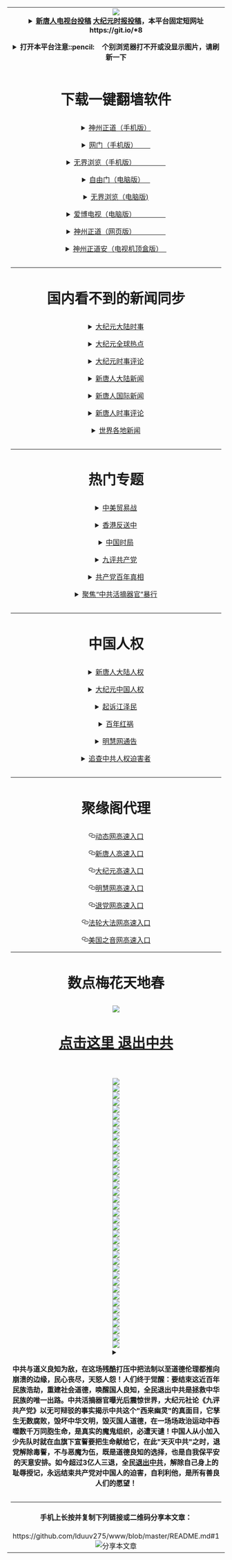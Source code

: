 <table><tr><td  align=center>
<a name="1" id="1" target="_blank"></a> <span id="1"></span>
<a name="2" id="2" target="_blank"></a> <span id="2"></span>
<a name="3" id="3" target="_blank"></a> <span id="3"></span>
<a name="4" id="4" target="_blank"></a> <span id="4"></span>
<a name="5" id="5" target="_blank"></a> <span id="5"></span>
<a name="6" id="6" target="_blank"></a> <span id="6"></span>
<a name="7" id="7" target="_blank"></a> <span id="7"></span>
<a name="8" id="8" target="_blank"></a> <span id="8"></span>
<img src="https://raw.githubusercontent.com/lduuv275/www/master/t/fq1.jpg"><br>

<details><p><summary><strong><a href="https://github.com/lduuv275/ntdtv/blob/master/gb/contribute.md#1">新唐人电视台投稿</a>  <a href="https://github.com/lduuv275/djy/blob/master/gb/about-djy.md#1">大纪元时报投稿</a>，本平台固定短网址 https://git.io/*8</strong></p></summary></details>
<details><p><summary><strong>打开本平台注意::pencil:&nbsp;&nbsp;&nbsp;&nbsp;个别浏览器打不开或没显示图片，请刷新一下</strong></p></summary>推荐用海外浏览器打开本平台</details>
<h1><p><strong>下载一键翻墙软件</strong></p></h1>

<details><p><summary><a href="https://github.com/SzzdOgate/update/raw/master/extras/SzzdOgate.apk?fldfh2">神州正道（手机版）</a><img src="https://raw.githubusercontent.com/hao369/a/master/benzoutuijian.gif" alt=""></p></summary><img src="https://gitlab.com/szzdlab/www/raw/master/t/sz.jpg"><br></details>
<details><p><summary><a href="https://gitlab.com/szzdlab/www/raw/master/szzd/oGate.apk?fldfh2">网门（手机版）&nbsp;&nbsp;&nbsp;&nbsp;&nbsp;&nbsp;&nbsp;</a><img src="https://raw.githubusercontent.com/hao369/a/master/benzoutuijian.gif" alt=""></p></summary></details>
<details><p><summary><a href="https://gitlab.com/szzdlab/www/raw/master/szzd/um.apk?raw=true">无界浏览（手机版）&nbsp;&nbsp;&nbsp;&nbsp;&nbsp;&nbsp;&nbsp;&nbsp;&nbsp;&nbsp;&nbsp;&nbsp;&nbsp;&nbsp;&nbsp;&nbsp;</a></p></summary></details>
<details><p><summary><a href="https://gitlab.com/szzdlab/www/raw/master/szzd/fgp.zip?fldfh2">自由门（电脑版）&nbsp;&nbsp;&nbsp;</a><img src="https://raw.githubusercontent.com/hao369/a/master/benzoutuijian.gif" alt=""></p></summary></details>
<details><p><summary><a href="https://gitlab.com/szzdlab/www/raw/master/szzd/u.zip?fldfh2">无界浏览（电脑版)</a><img src="https://raw.githubusercontent.com/hao369/a/master/benzoutuijian.gif" alt=""></p></summary></details>
<details><p><summary><a href="https://gitlab.com/szzdlab/www/raw/master/szzd/iPPOTV.zip">爱博电视（电脑版）&nbsp;&nbsp;&nbsp;&nbsp;&nbsp;&nbsp;&nbsp;&nbsp;&nbsp;&nbsp;&nbsp;&nbsp;&nbsp;&nbsp;&nbsp;&nbsp;</a></p></summary></details>
<details><p><summary><a href="https://gitlab.com/szzdlab/www/raw/master/szzd/szzdogate.rar?fldfh2">神州正道（网页版）&nbsp;&nbsp;&nbsp;&nbsp;&nbsp;&nbsp;&nbsp;&nbsp;&nbsp;&nbsp;&nbsp;&nbsp;&nbsp;&nbsp;&nbsp;&nbsp;</a></p></summary></details>
<details><p><summary><a href="https://gitlab.com/szzdlab/www/raw/master/szzd/SzzdOgateTV.apk?fldfh2">神州正道安（电视机顶盒版）&nbsp;&nbsp;</a></p></summary></details>

<hr>
<h1><p><strong>国内看不到的新闻同步</strong></p></h1>
<details><p><summary><a target="_blank" href="https://github.com/lduuv275/djy/blob/master/gb/nsc413.md?flntdtv#1">大纪元大陆时事</a></p></summary></details>
<details><p><summary><a target="_blank" href="https://github.com/lduuv275/djy/blob/master/gb/n24hr.md?flntdtv#1">大纪元全球热点</a></p></summary></details>
<details><p><summary><a target="_blank" href="https://github.com/lduuv275/djy/blob/master/gb/news392.md?flntdtv#1">大纪元时事评论</a></p></summary></details>
<details><p><summary><a target="_blank" href="https://github.com/lduuv275/ntdtv/blob/master/gb/prog204_1.md?flntdtv#1">新唐人大陆新闻</a></p></summary></details>
<details><p><summary><a target="_blank" href="https://github.com/lduuv275/ntdtv/blob/master/gb/prog202_1.md?flntdtv#1">新唐人国际新闻</a></p></summary></details>
<details><p><summary><a target="_blank" href="https://github.com/lduuv275/ntdtv/blob/master/gb/prog207_1.md?flntdtv#1">新唐人时事评论</a></p></summary></details>
<details><p><summary><a target="_blank" href="https://github.com/gfw-breaker/banned-news1/blob/master/README.md">世界各地新闻</a></p></summary></details>
<hr>
<h1><p><strong>热门专题</strong></p></h1>
<details><p><summary><a target="_blank" href="https://github.com/lduuv275/ntdtv/blob/master/gb/prog1745_1.md?flntdtv#1">中美贸易战</a></p></summary></details>
<details><p><summary><a target="_blank" href="https://github.com/lduuv275/ntdtv/blob/master/gb/prog205_1.md?flntdtv#1">香港反送中</a></p></summary></details>
<details><p><summary><a target="_blank" href="https://github.com/lduuv275/ntdtv/blob/master/gb/prog1138_1.md?flntdtv#1">中国时局</a></p></summary></details>
<details><p><summary><a target="_blank" href="https://github.com/lduuv275/djy/blob/master/gb/9p.md?flntdtv#1">九评共产党</a></p></summary></details>
<details><p><summary><a target="_blank" href="https://github.com/lduuv275/ntdtv/blob/master/gb/prog1647_1.md?flntdtv#1">共产党百年真相</a></p></summary></details>
<details><p><summary><a target="_blank" href="https://github.com/lduuv275/ntdtv/blob/master/gb/prog447_1.md?flntdtv#1">聚焦“中共活摘器官”暴行</a></p></summary></details>

<hr>
<h1><p><strong>中国人权</strong></p></h1>
<details><p><summary><a target="_blank" href="https://github.com/lduuv275/ntdtv/blob/master/gb/prog1135_1.md?fldflduuv275#1">新唐人大陆人权</a></p></summary></details>
<details><p><summary><a target="_blank" href="https://github.com/lduuv275/djy/blob/master/gb/ncid278.md?fldflduuv275#1">大纪元中国人权</a></p></summary></details>
<details><p><summary><a target="_blank" href="https://github.com/lduuv275/djy/blob/master/gb/nf6123.md?fldflduuv275#1">起诉江泽民</a></p></summary></details>
<details><p><summary><a target="_blank" href="https://github.com/lduuv275/ntdtv/blob/master/gb/prog1704_1.md?fldflduuv275#1">百年红祸</a></p></summary></details>
<details><p><summary><a href="https://github.com/lduuv275/djy/blob/master/gb/mh/mhtg.md#1">明慧网通告</a></p></summary></details>
<details><p><summary><a target="_blank" href="https://github.com/lduuv275/ntdtv/blob/master/gb/prog422209_1.md?fldflduuv275#1">追查中共人权迫害者</a></p></summary>
国内《宪法》<br>
第35条　中华人民共和国公民有言论、出版、集会、结社、游行、示威的自由。<br>
第36条　中华人民共和国公民有宗教信仰自由。<br>
本平台为弱势群体发声，浏览器屏蔽，是在协助中共迫害人权。<br>
即日起，浏览器企业参与对本平台屏蔽的证据可能被按<a target="_blank" href="https://github.com/lduuv275/djy/blob/master/gb/mh/mhtg.md?fldflduuv275#1">《明慧网通告》</a>收集,<br>
或被发往各国商务部，作为该企业产品是否参与中共情报和间谍活动的依据。<br>
希望各企业,遵守国内宪法,秉承道义良知,不要阻止弱势群体的声音。<a target="_blank" href="https://github.com/lduuv275/djy/blob/master/gb/rq.md?fldflduuv275#1">企业的前车之鉴</a>
</details>



<hr><h1><p>聚缘阁代理</p></h1>
<p>
<a id="user-content-动态网高速入口" class="anchor" href="#%E5%8A%A8%E6%80%81%E7%BD%91%E9%AB%98%E9%80%9F%E5%85%A5%E5%8F%A3" aria-hidden="true"><svg class="octicon octicon-link" viewbox="0 0 16 16" version="1.1" width="16" height="16" aria-hidden="true"><path fill-rule="evenodd" d="M4 9h1v1H4c-1.5 0-3-1.69-3-3.5S2.55 3 4 3h4c1.45 0 3 1.69 3 3.5 0 1.41-.91 2.72-2 3.25V8.59c.58-.45 1-1.27 1-2.09C10 5.22 8.98 4 8 4H4c-.98 0-2 1.22-2 2.5S3 9 4 9zm9-3h-1v1h1c1 0 2 1.22 2 2.5S13.98 12 13 12H9c-.98 0-2-1.22-2-2.5 0-.83.42-1.64 1-2.09V6.25c-1.09.53-2 1.84-2 3.25C6 11.31 7.55 13 9 13h4c1.45 0 3-1.69 3-3.5S14.5 6 13 6z"></path></svg></a><a href="http://df91.bmvl.ru/32587/2547" rel="nofollow">动态网高速入口</a><img src="https://raw.githubusercontent.com/hao369/a/master/jygdl.gif" alt="">
</p>
<p>
<a id="user-content-新唐人高速入口" class="anchor" href="#%E6%96%B0%E5%94%90%E4%BA%BA%E9%AB%98%E9%80%9F%E5%85%A5%E5%8F%A3" aria-hidden="true"><svg class="octicon octicon-link" viewbox="0 0 16 16" version="1.1" width="16" height="16" aria-hidden="true"><path fill-rule="evenodd" d="M4 9h1v1H4c-1.5 0-3-1.69-3-3.5S2.55 3 4 3h4c1.45 0 3 1.69 3 3.5 0 1.41-.91 2.72-2 3.25V8.59c.58-.45 1-1.27 1-2.09C10 5.22 8.98 4 8 4H4c-.98 0-2 1.22-2 2.5S3 9 4 9zm9-3h-1v1h1c1 0 2 1.22 2 2.5S13.98 12 13 12H9c-.98 0-2-1.22-2-2.5 0-.83.42-1.64 1-2.09V6.25c-1.09.53-2 1.84-2 3.25C6 11.31 7.55 13 9 13h4c1.45 0 3-1.69 3-3.5S14.5 6 13 6z"></path></svg></a><a href="http://df91.bmvl.ru/32587/5" rel="nofollow">新唐人高速入口</a>
</p>
<p>
<a id="user-content-大纪元高速入口" class="anchor" href="#%E5%A4%A7%E7%BA%AA%E5%85%83%E9%AB%98%E9%80%9F%E5%85%A5%E5%8F%A3" aria-hidden="true"><svg class="octicon octicon-link" viewbox="0 0 16 16" version="1.1" width="16" height="16" aria-hidden="true"><path fill-rule="evenodd" d="M4 9h1v1H4c-1.5 0-3-1.69-3-3.5S2.55 3 4 3h4c1.45 0 3 1.69 3 3.5 0 1.41-.91 2.72-2 3.25V8.59c.58-.45 1-1.27 1-2.09C10 5.22 8.98 4 8 4H4c-.98 0-2 1.22-2 2.5S3 9 4 9zm9-3h-1v1h1c1 0 2 1.22 2 2.5S13.98 12 13 12H9c-.98 0-2-1.22-2-2.5 0-.83.42-1.64 1-2.09V6.25c-1.09.53-2 1.84-2 3.25C6 11.31 7.55 13 9 13h4c1.45 0 3-1.69 3-3.5S14.5 6 13 6z"></path></svg></a><a href="http://df91.bmvl.ru/32587/7" rel="nofollow">大纪元高速入口</a>
</p>
<p>
<a id="user-content-明慧网高速入口" class="anchor" href="#%E6%98%8E%E6%85%A7%E7%BD%91%E9%AB%98%E9%80%9F%E5%85%A5%E5%8F%A3" aria-hidden="true"><svg class="octicon octicon-link" viewbox="0 0 16 16" version="1.1" width="16" height="16" aria-hidden="true"><path fill-rule="evenodd" d="M4 9h1v1H4c-1.5 0-3-1.69-3-3.5S2.55 3 4 3h4c1.45 0 3 1.69 3 3.5 0 1.41-.91 2.72-2 3.25V8.59c.58-.45 1-1.27 1-2.09C10 5.22 8.98 4 8 4H4c-.98 0-2 1.22-2 2.5S3 9 4 9zm9-3h-1v1h1c1 0 2 1.22 2 2.5S13.98 12 13 12H9c-.98 0-2-1.22-2-2.5 0-.83.42-1.64 1-2.09V6.25c-1.09.53-2 1.84-2 3.25C6 11.31 7.55 13 9 13h4c1.45 0 3-1.69 3-3.5S14.5 6 13 6z"></path></svg></a><a href="http://df91.bmvl.ru/32587/3" rel="nofollow">明慧网高速入口</a>
</p>
<p>
<a id="user-content-退党网高速入口" class="anchor" href="#%E9%80%80%E5%85%9A%E7%BD%91%E9%AB%98%E9%80%9F%E5%85%A5%E5%8F%A3" aria-hidden="true"><svg class="octicon octicon-link" viewbox="0 0 16 16" version="1.1" width="16" height="16" aria-hidden="true"><path fill-rule="evenodd" d="M4 9h1v1H4c-1.5 0-3-1.69-3-3.5S2.55 3 4 3h4c1.45 0 3 1.69 3 3.5 0 1.41-.91 2.72-2 3.25V8.59c.58-.45 1-1.27 1-2.09C10 5.22 8.98 4 8 4H4c-.98 0-2 1.22-2 2.5S3 9 4 9zm9-3h-1v1h1c1 0 2 1.22 2 2.5S13.98 12 13 12H9c-.98 0-2-1.22-2-2.5 0-.83.42-1.64 1-2.09V6.25c-1.09.53-2 1.84-2 3.25C6 11.31 7.55 13 9 13h4c1.45 0 3-1.69 3-3.5S14.5 6 13 6z"></path></svg></a><a href="http://df91.bmvl.ru/32587/8" rel="nofollow">退党网高速入口</a>
</p>
<p>
<a id="user-content-法轮大法网高速入口" class="anchor" href="#%E6%B3%95%E8%BD%AE%E5%A4%A7%E6%B3%95%E7%BD%91%E9%AB%98%E9%80%9F%E5%85%A5%E5%8F%A3" aria-hidden="true"><svg class="octicon octicon-link" viewbox="0 0 16 16" version="1.1" width="16" height="16" aria-hidden="true"><path fill-rule="evenodd" d="M4 9h1v1H4c-1.5 0-3-1.69-3-3.5S2.55 3 4 3h4c1.45 0 3 1.69 3 3.5 0 1.41-.91 2.72-2 3.25V8.59c.58-.45 1-1.27 1-2.09C10 5.22 8.98 4 8 4H4c-.98 0-2 1.22-2 2.5S3 9 4 9zm9-3h-1v1h1c1 0 2 1.22 2 2.5S13.98 12 13 12H9c-.98 0-2-1.22-2-2.5 0-.83.42-1.64 1-2.09V6.25c-1.09.53-2 1.84-2 3.25C6 11.31 7.55 13 9 13h4c1.45 0 3-1.69 3-3.5S14.5 6 13 6z"></path></svg></a><a href="http://df91.bmvl.ru/32587/15" rel="nofollow">法轮大法网高速入口</a>
</p>
<p>
<a id="user-content-美国之音网高速入口" class="anchor" href="#%E7%BE%8E%E5%9B%BD%E4%B9%8B%E9%9F%B3%E7%BD%91%E9%AB%98%E9%80%9F%E5%85%A5%E5%8F%A3" aria-hidden="true"><svg class="octicon octicon-link" viewbox="0 0 16 16" version="1.1" width="16" height="16" aria-hidden="true"><path fill-rule="evenodd" d="M4 9h1v1H4c-1.5 0-3-1.69-3-3.5S2.55 3 4 3h4c1.45 0 3 1.69 3 3.5 0 1.41-.91 2.72-2 3.25V8.59c.58-.45 1-1.27 1-2.09C10 5.22 8.98 4 8 4H4c-.98 0-2 1.22-2 2.5S3 9 4 9zm9-3h-1v1h1c1 0 2 1.22 2 2.5S13.98 12 13 12H9c-.98 0-2-1.22-2-2.5 0-.83.42-1.64 1-2.09V6.25c-1.09.53-2 1.84-2 3.25C6 11.31 7.55 13 9 13h4c1.45 0 3-1.69 3-3.5S14.5 6 13 6z"></path></svg></a><a href="http://df91.bmvl.ru/32587/18" rel="nofollow">美国之音网高速入口</a>
</p>


<hr>
<h1><p><strong>数点梅花天地春</strong></p></h1>
<img src="https://raw.githubusercontent.com/lduuv275/www/master/t/01.jpg">
<h1><strong><a href="https://s3-us-west-1.amazonaws.com/ogaten/show.htm?ogQuit.aspx&from=852" rel="nofollow">点击这里 退出中共</a></strong></h1><br>
<br>
<a name="9" id="9" target="_blank"></a> <span id="9"></span>
<img src="https://raw.githubusercontent.com/lduuv275/www/master/t/03.jpg"><br>
<img src="https://raw.githubusercontent.com/lduuv275/www/master/t/04.jpg"><br>
<img src="https://raw.githubusercontent.com/lduuv275/www/master/t/06.jpg"><br>
<img src="https://raw.githubusercontent.com/lduuv275/www/master/t/07.jpg"><br>
<img src="https://raw.githubusercontent.com/lduuv275/www/master/t/10.jpg"><br>
<img src="https://raw.githubusercontent.com/lduuv275/www/master/t/11.jpg"><br>
<img src="https://raw.githubusercontent.com/lduuv275/www/master/t/12.jpg"><br>
<img src="https://raw.githubusercontent.com/lduuv275/www/master/t/13.jpg"><br>
<img src="https://raw.githubusercontent.com/lduuv275/www/master/t/14.jpg"><br>
<img src="https://raw.githubusercontent.com/lduuv275/www/master/t/15.jpg"><br>
<img src="https://raw.githubusercontent.com/lduuv275/www/master/t/16.jpg"><br>
<img src="https://raw.githubusercontent.com/lduuv275/www/master/t/17.jpg"><br>
<img src="https://raw.githubusercontent.com/lduuv275/www/master/t/18.jpg"><br>
<img src="https://raw.githubusercontent.com/lduuv275/www/master/t/19.jpg"><br>
<img src="https://raw.githubusercontent.com/lduuv275/www/master/t/20.jpg"><br>
<img src="https://raw.githubusercontent.com/lduuv275/www/master/t/21.jpg"><br>
<img src="https://raw.githubusercontent.com/lduuv275/www/master/t/22.jpg"><br>
<img src="https://raw.githubusercontent.com/lduuv275/www/master/t/23.jpg"><br>
<img src="https://raw.githubusercontent.com/lduuv275/www/master/t/24.jpg"><br>
<img src="https://raw.githubusercontent.com/lduuv275/www/master/t/25.jpg"><br>
<img src="https://raw.githubusercontent.com/lduuv275/www/master/t/26.jpg"><br>
<img src="https://raw.githubusercontent.com/lduuv275/www/master/t/27.jpg"><br>
<img src="https://raw.githubusercontent.com/lduuv275/www/master/t/28.jpg"><br>
<img src="https://raw.githubusercontent.com/lduuv275/www/master/t/29.jpg"><br>
<img src="https://raw.githubusercontent.com/lduuv275/www/master/t/30.jpg"><br>
<img src="https://raw.githubusercontent.com/lduuv275/www/master/t/31.jpg"><br>
<img src="https://raw.githubusercontent.com/lduuv275/www/master/t/32.jpg"><br>
<img src="https://raw.githubusercontent.com/lduuv275/www/master/t/33.jpg"><br>
<img src="https://raw.githubusercontent.com/lduuv275/www/master/t/34.jpg"><br>
<img src="https://raw.githubusercontent.com/lduuv275/www/master/t/35.jpg"><br>
<img src="https://raw.githubusercontent.com/lduuv275/www/master/t/36.jpg"><br>
<img src="https://raw.githubusercontent.com/lduuv275/www/master/t/37.jpg"><br>
<img src="https://raw.githubusercontent.com/lduuv275/www/master/t/38.jpg"><br>
<img src="https://raw.githubusercontent.com/lduuv275/www/master/t/39.jpg"><br>
<img src="https://raw.githubusercontent.com/lduuv275/www/master/t/40.jpg"><br>
<img src="https://raw.githubusercontent.com/lduuv275/www/master/t/41.jpg"><br>
<img src="https://raw.githubusercontent.com/lduuv275/www/master/t/42.jpg"><br>
<img src="https://raw.githubusercontent.com/lduuv275/www/master/t/43.jpg"><br>
<img src="https://raw.githubusercontent.com/lduuv275/www/master/t/44.jpg"><br>
<details><p><summary><p><strong>中共与道义良知为敌，在这场残酷打压中把法制以至道德伦理都推向崩溃的边缘，民心丧尽，天怒人怨！人们终于觉醒：要结束这近百年民族浩劫，重建社会道德，唤醒国人良知，全民退出中共是拯救中华民族的唯一出路。中共活摘器官曝光后震惊世界，大纪元社论《九评共产党》以无可辩驳的事实揭示中共这个"西来幽灵"的真面目，它孳生无数腐败，毁坏中华文明，毁灭国人道德，在一场场政治运动中吞噬数千万同胞生命，是真实的魔鬼组织，必遭天谴！中国人从小加入少先队时就在血旗下宣誓要把生命献给它，在此"天灭中共"之时，退党解除毒誓，不与恶魔为伍，既是道德良知的选择，也是自我保平安的天意安排。如今超过3亿人三退，全民<a href="https://s3-us-west-1.amazonaws.com/ogaten/show.htm?ogQuit.aspx&from=852" rel="nofollow">退出中共</a>，解除自己身上的耻辱授记，永远结束共产党对中国人的迫害，自利利他，是所有善良人们的愿望！</strong></p></summary></details></p>
<hr>
<h4>手机上长按并复制下列链接或二维码分享本文章：</h4>https://github.com/lduuv275/www/blob/master/README.md#1<br><img src="http://d1p1.ip.zn2.us/v.php?action=qrcode&url=https://github.com/lduuv275/www/blob/master/README.md%231" title="分享本文章"></img

</td></tr></table>

